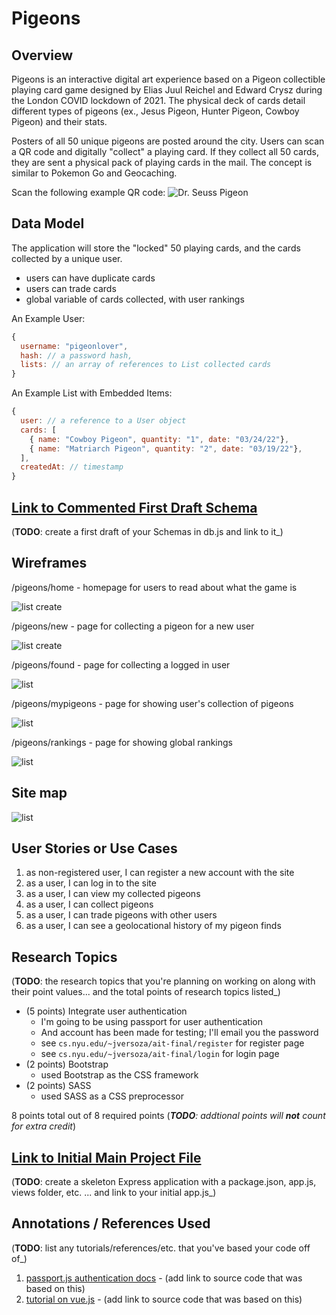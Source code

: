 # Pigeons

## Overview

Pigeons is an interactive digital art experience based on a Pigeon collectible playing card game designed by Elias Juul Reichel and Edward Crysz during the London COVID lockdown of 2021. The physical deck of cards detail different types of pigeons (ex., Jesus Pigeon, Hunter Pigeon, Cowboy Pigeon) and their stats. 

Posters of all 50 unique pigeons are posted around the city. Users can scan a QR code and digitally "collect" a playing card. If they collect all 50 cards, they are sent a physical pack of playing cards in the mail. The concept is similar to Pokemon Go and Geocaching.

Scan the following example QR code:
![Dr. Seuss Pigeon](documentation/frame.png)


## Data Model

The application will store the "locked" 50 playing cards, and the cards collected by a unique user.

* users can have duplicate cards
* users can trade cards 
* global variable of cards collected, with user rankings

An Example User:

```javascript
{
  username: "pigeonlover",
  hash: // a password hash,
  lists: // an array of references to List collected cards
}
```

An Example List with Embedded Items:

```javascript
{
  user: // a reference to a User object
  cards: [
    { name: "Cowboy Pigeon", quantity: "1", date: "03/24/22"},
    { name: "Matriarch Pigeon", quantity: "2", date: "03/19/22"},
  ],
  createdAt: // timestamp
}
```


## [Link to Commented First Draft Schema](db.js) 

(__TODO__: create a first draft of your Schemas in db.js and link to it_)

## Wireframes

/pigeons/home - homepage for users to read about what the game is

![list create](documentation/home.png)

/pigeons/new - page for collecting a pigeon for a new user

![list create](documentation/newuser.png)

/pigeons/found - page for collecting a logged in user

![list](documentation/olduser.png)

/pigeons/mypigeons - page for showing user's collection of pigeons

![list](documentation/mypigeons.png)

/pigeons/rankings - page for showing global rankings

![list](documentation/rankings.png)

## Site map

![list](documentation/sitemap.png)

## User Stories or Use Cases

1. as non-registered user, I can register a new account with the site
2. as a user, I can log in to the site
3. as a user, I can view my collected pigeons
4. as a user, I can collect pigeons
5. as a user, I can trade pigeons with other users
6. as a user, I can see a geolocational history of my pigeon finds

## Research Topics

(__TODO__: the research topics that you're planning on working on along with their point values... and the total points of research topics listed_)

* (5 points) Integrate user authentication
    * I'm going to be using passport for user authentication
    * And account has been made for testing; I'll email you the password
    * see <code>cs.nyu.edu/~jversoza/ait-final/register</code> for register page
    * see <code>cs.nyu.edu/~jversoza/ait-final/login</code> for login page
* (2 points) Bootstrap
    * used Bootstrap as the CSS framework
* (2 points) SASS
    * used SASS as a CSS preprocessor

8 points total out of 8 required points (___TODO__: addtional points will __not__ count for extra credit_)


## [Link to Initial Main Project File](app.js) 

(__TODO__: create a skeleton Express application with a package.json, app.js, views folder, etc. ... and link to your initial app.js_)

## Annotations / References Used

(__TODO__: list any tutorials/references/etc. that you've based your code off of_)

1. [passport.js authentication docs](http://passportjs.org/docs) - (add link to source code that was based on this)
2. [tutorial on vue.js](https://vuejs.org/v2/guide/) - (add link to source code that was based on this)


